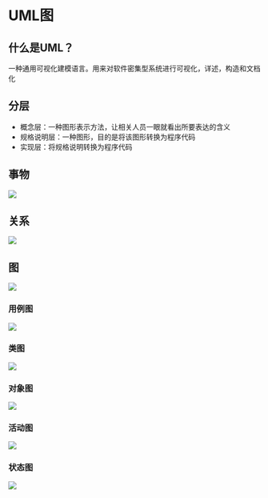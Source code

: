 # UML图

## 什么是UML？

一种通用可视化建模语言。用来对软件密集型系统进行可视化，详述，构造和文档化

## 分层

- 概念层：一种图形表示方法，让相关人员一眼就看出所要表达的含义
- 规格说明层：一种图形，目的是将该图形转换为程序代码
- 实现层：将规格说明转换为程序代码

## 事物

![](https://github.com/WhataNerb/Algorithm/tree/master/src/com/dang/nwpu/SE975/notes/pictures/UMLobject.jpg)

## 关系

![](https://github.com/WhataNerb/Algorithm/tree/master/src/com/dang/nwpu/SE975/notes/pictures/UMLrelation.jpg)

## 图

![](https://github.com/WhataNerb/Algorithm/tree/master/src/com/dang/nwpu/SE975/notes/pictures/UMLgraphic.jpg)

### 用例图

![](https://github.com/WhataNerb/Algorithm/tree/master/src/com/dang/nwpu/SE975/notes/pictures/UMLinstanceGraph.jpg)

### 类图

![](https://github.com/WhataNerb/Algorithm/tree/master/src/com/dang/nwpu/SE975/notes/pictures/UMLclassGraph.jpg)

### 对象图

![](https://github.com/WhataNerb/Algorithm/tree/master/src/com/dang/nwpu/SE975/notes/pictures/UMLobjGraph.jpg)

### 活动图

![](https://github.com/WhataNerb/Algorithm/tree/master/src/com/dang/nwpu/SE975/notes/pictures/UMLactGraph.jpg)

### 状态图

![](https://github.com/WhataNerb/Algorithm/tree/master/src/com/dang/nwpu/SE975/notes/pictures/UMLstateGraph.jpg)